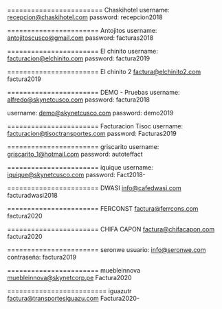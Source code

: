 ========================
Chaskihotel
username:    recepcion@chaskihotel.com
password:    recepcion2018


=======================
Antojitos
username: antojitoscusco@gmail.com
password: facturas2018


=======================
El chinito
username: facturacion@elchinito.com
password: factura2019

=======================
El chinito 2
factura@elchinito2.com
factura2019


=======================
DEMO - Pruebas
username: alfredo@skynetcusco.com
password: factura2018

username: demo@skynetcusco.com
password: demo2019


=======================
Facturacion Tisoc
username: facturacion@tisoctransportes.com
password: Facturas2019


=======================
griscarito
username: griscarito_1@hotmail.com
password: autoteffact


=======================
iquique
username: iquique@skynetcusco.com
password: Fact2018-


=======================
DWASI
info@cafedwasi.com
facturadwasi2018


=======================
FERCONST
factura@ferrcons.com
factura2020


=======================
CHIFA CAPON
factura@chifacapon.com
factura2020


=======================
seronwe
usuario: info@seronwe.com
contraseña: factura2019


=======================
muebleinnova
muebleinnova@skynetcorp.pe
Factura2020


=========================
iguazutr
factura@transportesiguazu.com
Factura2020-